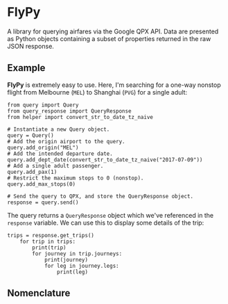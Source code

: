 # FlyPy

A library for querying airfares via the Google QPX API. Data are presented as Python objects containing a subset of properties returned in the raw JSON response.

## Example

**FlyPy** is extremely easy to use. Here, I'm searching for a one-way nonstop flight from Melbourne (`MEL`) to Shanghai (`PVG`) for a single adult:

```{python}
from query import Query
from query_response import QueryResponse
from helper import convert_str_to_date_tz_naive

# Instantiate a new Query object.
query = Query()
# Add the origin airport to the query.
query.add_origin("MEL")
# Add the intended departure date.
query.add_dept_date(convert_str_to_date_tz_naive("2017-07-09"))
# Add a single adult passenger.
query.add_pax(1)
# Restrict the maximum stops to 0 (nonstop).
query.add_max_stops(0)

# Send the query to QPX, and store the QueryResponse object.
response = query.send()
```

The query returns a `QueryResponse` object which we've referenced in the `response` variable. We can use this to display some details of the trip:

```{python}
trips = response.get_trips()
    for trip in trips:
        print(trip)
        for journey in trip.journeys:
            print(journey)
            for leg in journey.legs:
                print(leg)
```

## Nomenclature

